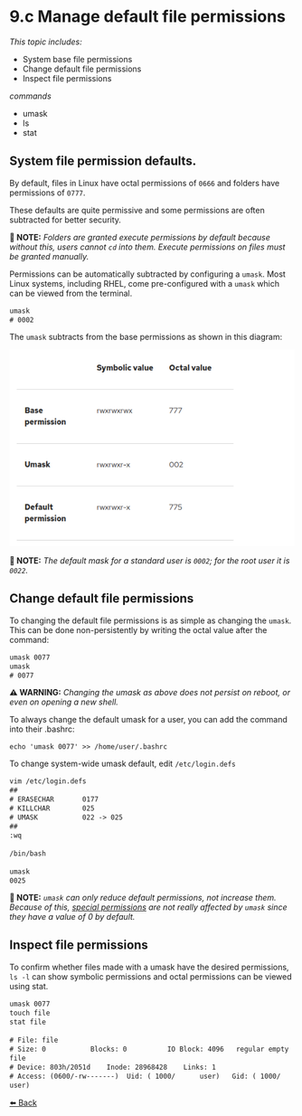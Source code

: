 # 9.c Manage default file permissions
*This topic includes:*
- System base file permissions
- Change default file permissions
- Inspect file permissions

*commands*
- umask
- ls
- stat

## System file permission defaults.
By default, files in Linux have octal permissions of `0666` and folders have permissions of `0777`. 

These defaults are quite permissive and some permissions are often subtracted for better security.

**📝 NOTE:** *Folders are granted execute permissions by default because without this, users cannot `cd` into them. Execute permissions on files must be granted manually.*

Permissions can be automatically subtracted by configuring a `umask`. Most Linux systems, including RHEL, come pre-configured with a `umask` which can be viewed from the terminal.

```
umask
# 0002
```

The `umask` subtracts from the base permissions as shown in this diagram:

![Default permissions for a directory](9c-rhel9-manage-default-file-permissions/default_umask_table.png)

**📝 NOTE:** *The default mask for a standard user is `0002`; for the root user it is `0022`.*

## Change default file permissions
To changing the default file permissions is as simple as changing the `umask`. This can be done non-persistently by writing the octal value after the command:

```
umask 0077
umask
# 0077
```

**⚠️ WARNING:** _Changing the umask as above does not persist on reboot, or even on opening a new shell._

To always change the default umask for a user, you can add the command into their .bashrc:

```
echo 'umask 0077' >> /home/user/.bashrc
```

To change system-wide umask default, edit `/etc/login.defs`

```
vim /etc/login.defs
##
# ERASECHAR       0177
# KILLCHAR        025
# UMASK           022 -> 025
## 
:wq

/bin/bash

umask 
0025
```

**📝 NOTE:** *`umask` can only reduce default permissions, not increase them. Because of this, [special permissions](https://www.redhat.com/sysadmin/suid-sgid-sticky-bit) are not really affected by `umask` since they have a value of 0 by default.*

## Inspect file permissions
To confirm whether files made with a umask have the desired permissions, `ls -l` can show symbolic permissions and octal permissions can be viewed using stat.

```
umask 0077
touch file
stat file

# File: file
# Size: 0         	Blocks: 0          IO Block: 4096   regular empty file
# Device: 803h/2051d	Inode: 28968428    Links: 1
# Access: (0600/-rw-------)  Uid: ( 1000/      user)   Gid: ( 1000/      user)
```

[⬅️ Back](9-manage-security.md)